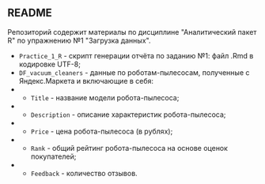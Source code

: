 ## README 

Репозиторий содержит материалы по дисциплине "Аналитический пакет R" по упражнению №1 "Загрузка данных".

* ```Practice_1_R``` - скрипт генерации отчёта по заданию №1: файл .Rmd в кодировке UTF-8;
* ```DF_vacuum_cleaners``` - данные по роботам-пылесосам, полученные с Яндекс.Маркета и включающие в себя:
* - `Title` - название модели робота-пылесоса;
* - `Description` - описание характеристик робота-пылесоса;
* - `Price` - цена робота-пылесоса (в рублях);
* - `Rank` - общий рейтинг робота-пылесоса на основе оценок покупателей;
* - `Feedback` - количество отзывов.
